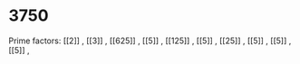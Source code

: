 # 3750

Prime factors: [[2]] , [[3]] , [[625]] , [[5]] , [[125]] , [[5]] , [[25]] , [[5]] , [[5]] , [[5]] , 